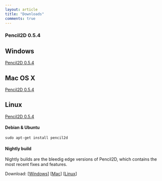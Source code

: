 ```yaml
---
layout: article
title: "Downloads"
comments: true
---
```


### Pencil2D 0.5.4

<div class="tiles">

  <div class="tile">
    <h2 class="post-title">Windows</h2>
    <p class="post-excerpt">
      <a href="https://bitbucket.org/chchwy/pencil2d/downloads/Pencil2D-dev-0.5.4b-win.zip">Pencil2D 0.5.4 </a>
    </p>
  </div><!-- /.tile -->
  
  <div class="tile">
    <h2 class="post-title">Mac OS X</h2>
    <p class="post-excerpt">
      <a href="https://bitbucket.org/chchwy/pencil2d/downloads/Pencil2D-dev-0.5.4b-mac.zip">Pencil2D 0.5.4 </a>
    </p>
  </div><!-- /.tile -->
  
  <div class="tile">
    <h2 class="post-title">Linux</h2>
    <p class="post-excerpt"> 
      <a href="http://goo.gl/BP40t">Pencil2D 0.5.4 </a>
    </p>
  </div><!-- /.tile -->

</div>
<div style="clear:both"></div>

#### Debian & Ubuntu

```
sudo apt-get install pencil2d
```

#### Nightly build

Nightly builds are the bleedig edge versions of Pencil2D, which contains the most recent fixes and features.

Download: [[Windows][0]] [[Mac][1]] [[Linux][2]]

[0]: https://goo.gl/yunJod
[1]: https://goo.gl/yunJod
[2]: https://goo.gl/0A0qys



